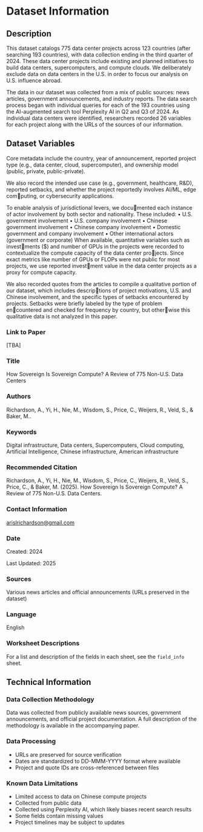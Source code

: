 # Dataset Information

## Description

This dataset catalogs 775 data center projects across 123 countries (after searching 193 countries), with data collection ending in the third quarter of 2024. These data center projects include existing and planned initiatives to build data centers, supercomputers, and compute clouds. We deliberately exclude data on data centers in the U.S. in order to focus our analysis on U.S. influence abroad.

The data in our dataset was collected from a mix of public sources: news articles, government announcements, and industry reports. The data search process began with individual queries for each of the 193 countries using the AI-augmented search tool Perplexity AI in Q2 and Q3 of 2024. As individual data centers were identified, researchers recorded 26 variables for each project along with the URLs of the sources of our information.

## Dataset Variables 

Core metadata include the country, year of announcement, reported project type (e.g., data center, cloud, supercomputer), and ownership model (public, private, public-private). 

We also record the intended use case (e.g., government, healthcare, R&D), reported setbacks, and whether the project reportedly involves AI/ML, edge computing, or cybersecurity applications.

To enable analysis of jurisdictional levers, we documented each instance of actor involvement by both sector and nationality. These included:
• U.S. government involvement
• U.S. company involvement
• Chinese government involvement
• Chinese company involvement
• Domestic government and company involvement
• Other international actors (government or corporate)
When available, quantitative variables such as investments ($) and number of GPUs in the projects were recorded to contextualize the compute capacity of the data center projects. Since exact metrics like number of GPUs or FLOPs were not public for most projects, we use reported investment value in the data center projects as a proxy for compute capacity.

We also recorded quotes from the articles to compile a qualitative portion of our dataset, which includes descriptions of project motivations, U.S. and Chinese involvement, and the specific types of setbacks encountered by projects. Setbacks were briefly labeled by the type of problem encountered and checked for frequency by country, but otherwise this qualitative data is not analyzed in this paper.


### Link to Paper
[TBA]

### Title
How Sovereign Is Sovereign Compute? A Review of 775 Non-U.S. Data Centers

### Authors
Richardson, A., Yi, H., Nie, M.,  Wisdom, S., Price, C., Weijers, R., Veld, S.,  & Baker, M..

### Keywords

Digital infrastructure, Data centers, Supercomputers, Cloud computing, Artificial Intelligence, Chinese infrastructure, American infrastructure

### Recommended Citation
Richardson, A., Yi, H., Nie, M., Wisdom, S., Price, C., Weijers, R., Veld, S., Price, C., & Baker, M. (2025). How Sovereign Is Sovereign Compute? A Review of 775 Non-U.S. Data Centers.

### Contact Information
arislrichardson@gmail.com

### Date
Created: 2024

Last Updated: 2025

### Sources
Various news articles and official announcements (URLs preserved in the dataset)

### Language
English

### Worksheet Descriptions

For a list and description of the fields in each sheet, see the `field_info` sheet.

## Technical Information

### Data Collection Methodology

Data was collected from publicly available news sources, government announcements, and official project documentation. A full description of the methodology is available in the accompanying paper. 

### Data Processing
- URLs are preserved for source verification
- Dates are standardized to DD-MMM-YYYY format where available
- Project and quote IDs are cross-referenced between files

### Known Data Limitations
- Limited access to data on Chinese compute projects
- Collected from public data
- Collected using Perplexity AI, which likely biases recent search results
- Some fields contain missing values
- Project timelines may be subject to updates
  

